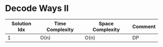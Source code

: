 # Decode Ways II

| Solution Idx | Time Complexity | Space Complexity | Comment |
| ------------ | --------------- | ---------------- | ------- |
| 1            | O(n)            | O(n)             | DP      |
